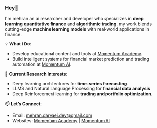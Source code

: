 ### Hey👋
I'm mehran  an ai researcher and developer who specializes in **deep learning**  **quantitative finance**  and **algorithmic trading**. my work blends cutting-edge **machine learning models** with real-world applications in finance. 

💡 **What I Do**:  
- Develop educational content and tools at [Momentum Academy](https://momentumacademy.ir).  
- Build intelligent systems for financial market prediction and trading automation at [Momentum AI](https://momentumai.ir).  
 

🚀 **Current Research Interests**:  
- Deep learning architectures for **time-series forecasting**.  
- LLMS and Natural Language Processing for **financial data analysis**     
- Deep Reinforcement learning for **trading and portfolio optimization**.  

📫 **Let’s Connect**:  
- Email: mehran.daryaei.dev@gmail.com
- Websites: [Momentum Academy](https://momentumacademy.ir) | [Momentum AI](https://momentumai.ir)  

 
